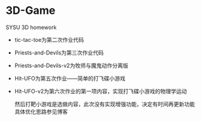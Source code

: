 # 3D-Game
SYSU 3D homework

- tic-tac-toe为第二次作业代码

- Priests-and-Devils为第三次作业代码

- Priests-and-Devils-v2为牧师与魔鬼动作分离版

- Hit-UFO为第五次作业——简单的打飞碟小游戏

- Hit-UFO-v2为第六次作业的第一项内容，实现打飞碟小游戏的物理学运动

  然后打靶小游戏是选做内容，此次没有实现增强功能，决定有时间再更新功能
  具体优化思路参见博客
